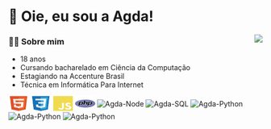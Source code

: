 # 👋 Oie, eu sou a Agda!

<div>
  <img height="70%" align="right" src="https://github-readme-stats.vercel.app/api/top-langs/?username=AgdaTaniguchi&layout=compact&langs_count=7&theme=dracula">
</div>

### 👨‍🎓 Sobre mim
- 18 anos
- Cursando bacharelado em Ciência da Computação
- Estagiando na Accenture Brasil
- Técnica em Informática Para Internet
<div style="display: inline_block">
  <img align="center" alt="Agda-HTML" height="30" width="40" src="https://raw.githubusercontent.com/devicons/devicon/master/icons/html5/html5-original.svg">
  <img align="center" alt="Agda-CSS" height="30" width="40" src="https://raw.githubusercontent.com/devicons/devicon/master/icons/css3/css3-original.svg">
  <img align="center" alt="Agda-Js" height="30" width="40" src="https://raw.githubusercontent.com/devicons/devicon/master/icons/javascript/javascript-plain.svg">
  <img align="center" alt="Agda-Python" height="30" width="40" src="https://raw.githubusercontent.com/devicons/devicon/master/icons/php/php-original.svg" />
  <img align="center" alt="Agda-Node" height="30" width="40" src="https://cdn.jsdelivr.net/gh/devicons/devicon/icons/nodejs/nodejs-original.svg" />
  <img align="center" alt="Agda-SQL" height="30" width="40" src="https://cdn.jsdelivr.net/gh/devicons/devicon/icons/mysql/mysql-original.svg" />
  <img align="center" alt="Agda-Python" height="30" width="40" src="https://cdn.jsdelivr.net/gh/devicons/devicon/icons/python/python-original.svg" />
  <img align="center" alt="Agda-Python" height="30" width="40" src="https://cdn.jsdelivr.net/gh/devicons/devicon/icons/java/java-original-wordmark.svg" />
  <img align="center" alt="Agda-Python" height="30" width="40" src="https://cdn.jsdelivr.net/gh/devicons/devicon/icons/rstudio/rstudio-original.svg" />
</div>
